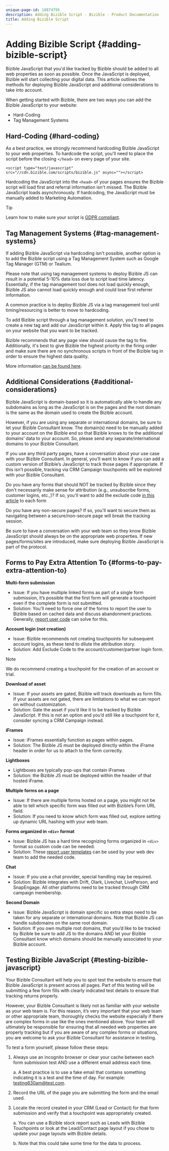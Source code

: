 ```yaml
---
unique-page-id: 18874795
description: Adding Bizible Script - Bizible - Product Documentation
title: Adding Bizible Script
---
```


# Adding Bizible Script {#adding-bizible-script}

Bizible JavaScript that you'd like tracked by Bizible should be added to all web properties as soon as possible. Once the JavaScript is deployed, Bizible will start collecting your digital data. This article outlines the methods for deploying Bizible JavaScript and additional considerations to take into account.

When getting started with Bizible, there are two ways you can add the Bizible JavaScript to your website:

* Hard-Coding
* Tag Management Systems

## Hard-Coding {#hard-coding}

As a best practice, we strongly recommend hardcoding Bizible JavaScript to your web properties. To hardcode the script, you'll need to place the script before the closing `</head>` on every page of your site.

`<script type="text/javascript" src="//cdn.bizible.com/scripts/bizible.js" async=""></script>`

Hardcoding the JavaScript into the `<head>` of your pages ensures the Bizible script will load first and referral information isn't missed. The Bizible JavaScript loads asynchronously. If hardcoding, the JavaScript must be manually added to Marketing Automation.

>[!TIP]
>
>Learn how to make sure your script is [GDPR compliant](/help/security-and-compliance/compliance-related-resources/ensuring-consent-for-gdpr-in-bizible-js.md).

## Tag Management Systems {#tag-management-systems}

If adding Bizible JavaScript via hardcoding isn't possible, another option is to add the Bizible script using a Tag Management System such as Google Tag Manager (GTM) or Tealium.

Please note that using tag management systems to deploy Bizible JS can result in a potential 5-10% data loss due to script load time latency. Essentially, if the tag management tool does not load quickly enough, Bizible JS also cannot load quickly enough and could lose first referrer information.

A common practice is to deploy Bizible JS via a tag management tool until timing/resourcing is better to move to hardcoding.

To add Bizible script through a tag management solution, you'll need to create a new tag and add our JavaScript within it. Apply this tag to all pages on your website that you want to be tracked.

Bizible recommends that any page view should cause the tag to fire. Additionally, it's best to give Bizible the highest priority in the firing order and make sure there are no synchronous scripts in front of the Bizible tag in order to ensure the highest data quality.

More information [can be found here](/help/bizible-tracking/setting-up-tracking/adding-bizible-script-via-google-tag-manager.md).

## Additional Considerations {#additional-considerations}

Bizible JavaScript is domain-based so it is automatically able to handle any subdomains as long as the JavaScript is on the pages and the root domain is the same as the domain used to create the Bizible account.

However, if you are using any separate or international domains, be sure to let your Bizible Consultant know. The domain(s) need to be manually added to your account on the Bizible end so that Bizible knows to tie the additional domains’ data to your account. So, please send any separate/international domains to your Bizible Consultant.

If you use any third party pages, have a conversation about your use case with your Bizible Consultant. In general, you’ll want to know if you can add a custom version of Bizible’s JavaScript to track those pages if appropriate. If this isn’t possible, tracking via CRM Campaign touchpoints will be explored with your Bizible Consultant.

Do you have any forms that should NOT be tracked by Bizible since they don't necessarily make sense for attribution (e.g., unsubscribe forms, customer logins, etc.,)? If so, you'll want to add the exclude code [in this article](/help/bizible-tracking/setting-up-tracking/excluding-bizible-from-specific-forms.md) to each form

Do you have any non-secure pages? If so, you'll want to secure them as navigating between a secure/non-secure page will break the tracking session.

Be sure to have a conversation with your web team so they know Bizible JavaScript should always be on the appropriate web properties. If new pages/forms/sites are introduced, make sure deploying Bizible JavaScript is part of the protocol.

## Forms to Pay Extra Attention To {#forms-to-pay-extra-attention-to}

**Multi-form submission**

* Issue: If you have multiple linked forms as part of a single form submission, it’s possible that the first form will generate a touchpoint even if the complete form is not submitted.
* Solution: You'll need to force one of the forms to report the user to Bizible based on cached data and discuss abandonment practices. Generally, [report user code](/help/bizible-tracking/setting-up-tracking/adding-bizible-script-to-different-form-providers.md) can solve for this.

**Account login (not creation)**

* Issue: Bizible recommends not creating touchpoints for subsequent account logins, as these tend to dilute the attribution story.
* Solution: Add Exclude Code to the account/customer/partner login form.

>[!NOTE]
>
>We do recommend creating a touchpoint for the creation of an account or trial.

**Download of asset**

* Issue: If your assets are gated, Bizible will track downloads as form fills. If your assets are not gated, there are limitations to what we can report on without customization.
* Solution: Gate the asset if you’d like it to be tracked by Bizible JavaScript. If this is not an option and you’d still like a touchpoint for it, consider syncing a CRM Campaign instead.

**iFrames**

* Issue: iFrames essentially function as pages within pages.
* Solution: The Bizible JS must be deployed directly within the iFrame header in order for us to attach to the form correctly.

**Lightboxes**

* Lightboxes are typically pop-ups that contain iFrames
* Solution: the Bizible JS must be deployed within the header of that hosted iFrame.

**Multiple forms on a page**

* Issue: If there are multiple forms hosted on a page, you might not be able to tell which specific form was filled out with Bizible’s Form URL field.
* Solution: If you need to know which form was filled out, explore setting up dynamic URL hashing with your web team.

**Forms organized in `<div>` format**

* Issue: Bizible JS has a hard time recognizing forms organized in `<div>` format so custom code can be needed.
* Solution: These [report user templates](/help/bizible-tracking/setting-up-tracking/adding-bizible-script-to-different-form-providers.md) can be used by your web dev team to add the needed code.

**Chat**

* Issue: If you use a chat provider, special handling may be required.
* Solution: Bizible integrates with Drift, Olark, Livechat, LivePerson, and SnapEngage. All other platforms need to be tracked through CRM campaign membership.

**Second Domain**

* Issue: Bizible JavaScript is domain specific so extra steps need to be taken for any separate or international domains. Note that Bizible JS can handle subdomains on the same root domain.
* Solution: If you own multiple root domains, that you’d like to be tracked by Bizible be sure to add JS to the domains AND let your Bizible Consultant know which domains should be manually associated to your Bizible account.

## Testing Bizible JavaScript {#testing-bizible-javascript}

Your Bizible Consultant will help you to spot test the website to ensure that Bizible JavaScript is present across all pages. Part of this testing will be submitting a few form fills with clearly indicated test details to ensure that tracking returns properly.
  
However, your Bizible Consultant is likely not as familiar with your website as your web team is. For this reason, it’s very important that your web team or other appropriate team, thoroughly checks the website especially if there are complex forms in use like the ones mentioned above. Your team will ultimately be responsible for ensuring that all needed web properties are properly tracking but if you are aware of any complex forms or situations, you are welcome to ask your Bizible Consultant for assistance in testing.
  
To test a form yourself, please follow these steps:

1. Always use an incognito browser or clear your cache between each form submission test AND use a different email address each time.

   a. A best practice is to use a fake email that contains something indicating it is a test and the time of day. For example: testing830am@test.com.

1. Record the URL of the page you are submitting the form and the email used.

1. Locate the record created in your CRM (Lead or Contact) for that form submission and verify that a touchpoint was appropriately created.

   a. You can use a Bizible stock report such as Leads with Bizible Touchpoints or look at the Lead/Contact page layout if you chose to update your page layouts with Bizible details.

   b. Note that this could take some time for the data to process.
